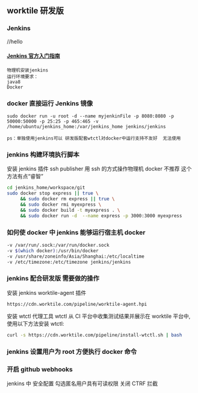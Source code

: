 ## worktile 研发版

### Jenkins

//hello

#### [Jenkins 官方入门指南](https://jenkins.io/zh/doc/pipeline/tour/getting-started/)

```
物理机安装jenkins
运行环境要求：
java8
Docker
```

### docker 直接运行 Jenkins 镜像

```
sudo docker run -u root -d --name myjenkinFile -p 8080:8080 -p 50000:50000 -p 25:25 -p 465:465 -v /home/ubuntu/jenkins_home:/var/jenkins_home jenkins/jenkins

ps：单独使用jenkins可以 研发版配套wtctl对docker中运行支持不友好  无法使用
```

### jenkins 构建环境执行脚本

安装 jenkins 插件 ssh publisher
用 ssh 的方式操作物理机 docker 不推荐 这个方法有点“睿智”

```bash
cd jenkins_home/workspace/git
sudo docker stop express || true \
     && sudo docker rm express || true \
     && sudo docker rmi myexpress \
     && sudo docker build -t myexpress . \
     && sudo docker run -d  --name express -p 3000:3000 myexpress
```

### 如何使 docker 中 jenkins 能够运行宿主机 docker

```bash
-v /var/run/.sock:/var/run/docker.sock
-v $(which docker):/usr/bin/docker
-v /usr/share/zoneinfo/Asia/Shanghai:/etc/localtime
-v /etc/timezone:/etc/timezone jenkins/jenkins
```

### jenkins 配合研发版 需要做的操作

安装 jenkins worktile-agent 插件

```
https://cdn.worktile.com/pipeline/worktile-agent.hpi
```

安装 wtctl
代理工具 wtctl 从 CI 平台中收集测试结果并展示在 worktile 平台中, 使用以下方法安装 wtctl:

```bash
curl -s https://cdn.worktile.com/pipeline/install-wtctl.sh | bash

```

### jenkins 设置用户为 root 方便执行 docker 命令

### 开启 github webhooks

jenkins 中 安全配置 勾选匿名用户具有可读权限 关闭 CTRF 拦截
